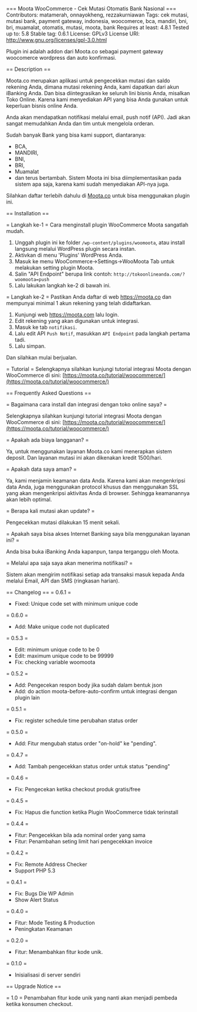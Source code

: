 === Moota WooCommerce - Cek Mutasi Otomatis Bank Nasional  ===
Contributors: matamerah,  onnayokheng, rezzakurniawan
Tags: cek mutasi, mutasi bank, payment gateway, indonesia, woocomerce, bca, mandiri, bni, bri, muamalat, otomatis, mutasi, moota, bank
Requires at least: 4.8.1
Tested up to: 5.8
Stable tag: 0.6.1
License: GPLv3
License URI: http://www.gnu.org/licenses/gpl-3.0.html

Plugin ini adalah addon dari Moota.co sebagai payment gateway woocomerce wordpress dan auto konfirmasi.

== Description ==

Moota.co merupakan aplikasi untuk pengecekkan mutasi dan saldo rekening Anda, dimana mutasi rekening Anda, kami dapatkan dari akun iBanking Anda. Dan bisa diintegrasikan ke seluruh lini bisnis Anda, misalkan Toko Online. Karena kami menyediakan API yang bisa Anda gunakan untuk keperluan bisnis online Anda.

Anda akan mendapatkan notifikasi melalui email, push notif (API). Jadi akan sangat memudahkan Anda dan tim untuk mengelola orderan.

Sudah banyak Bank yang bisa kami support, diantaranya:
* BCA,
* MANDIRI,
* BNI,
* BRI,
* Muamalat
* dan terus bertambah.
Sistem Moota ini bisa diimplementasikan pada sistem apa saja, karena kami sudah menyediakan API-nya juga.

Silahkan daftar terlebih dahulu di [Moota.co](https://moota.co) untuk bisa menggunakan plugin ini.

== Installation ==

= Langkah ke-1 =
Cara menginstall plugin WooCommerce Moota sangatlah mudah.

1. Unggah plugin ini ke folder `/wp-content/plugins/woomoota`, atau install langsung melalui WordPress plugin secara instan.
2. Aktivkan di menu 'Plugins' WordPress Anda.
3. Masuk ke menu WooCommerce->Settings->WooMoota Tab untuk melakukan setting plugin Moota.
4. Salin "API Endpoint" berupa link contoh: `http://tokoonlineanda.com/?woomoota=push`
5. Lalu lakukan langkah ke-2 di bawah ini.

= Langkah ke-2 =
Pastikan Anda daftar di web https://moota.co dan mempunyai minimal 1 akun rekening yang telah didaftarkan.

1. Kunjungi web https://moota.com lalu login.
2. Edit rekening yang akan digunakan untuk integrasi.
3. Masuk ke tab `notifikasi`.
4. Lalu edit API `Push Notif`, masukkan `API Endpoint` pada langkah pertama tadi.
5. Lalu simpan.

Dan silahkan mulai berjualan.

= Tutorial =
Selengkapnya silahkan kunjungi tutorial integrasi Moota dengan WooCommerce di sini:
[https://moota.co/tutorial/woocommerce/](https://moota.co/tutorial/woocommerce/)

== Frequently Asked Questions ==

= Bagaimana cara install dan integrasi dengan toko online saya? =

Selengkapnya silahkan kunjungi tutorial integrasi Moota dengan WooCommerce di sini:
[https://moota.co/tutorial/woocommerce/](https://moota.co/tutorial/woocommerce/)

= Apakah ada biaya langganan? =

Ya, untuk menggunakan layanan Moota.co kami menerapkan sistem deposit. Dan layanan mutasi ini akan dikenakan kredit 1500/hari.

= Apakah data saya aman? =

Ya, kami menjamin keamanan data Anda. Karena kami akan mengenkripsi data Anda, juga menggunakan protocol khusus dan menggunakan SSL yang akan mengenkripsi aktivitas Anda di browser. Sehingga keamanannya akan lebih optimal.

= Berapa kali mutasi akan update? =

Pengecekkan mutasi dilakukan 15 menit sekali.

= Apakah saya bisa akses Internet Banking saya bila menggunakan layanan ini? =

Anda bisa buka iBanking Anda kapanpun, tanpa terganggu oleh Moota.

= Melalui apa saja saya akan menerima notifikasi? =

Sistem akan mengirim notifikasi setiap ada transaksi masuk kepada Anda melalui Email, API dan SMS (ringkasan harian).


== Changelog ==
= 0.6.1 =
* Fixed: Unique code set with minimum unique code

= 0.6.0 =
* Add: Make unique code not duplicated

= 0.5.3 =
* Edit: minimum unique code to be 0
* Edit: maximum unique code to be 99999
* Fix: checking variable woomoota

= 0.5.2 =
* Add: Pengecekan respon body jika sudah dalam bentuk json
* Add: do action moota-before-auto-confirm untuk integrasi dengan plugin lain
  
= 0.5.1 =
* Fix: register schedule time perubahan status order

= 0.5.0 =
* Add: Fitur mengubah status order "on-hold" ke "pending".

= 0.4.7 =
* Add: Tambah pengecekkan status order untuk status "pending"

= 0.4.6 =
* Fix: Pengecekan ketika checkout produk gratis/free

= 0.4.5 =
* Fix: Hapus die function ketika Plugin WooCommerce tidak terinstall

= 0.4.4 =
* Fitur: Pengecekkan bila ada nominal order yang sama
* Fitur: Penambahan seting limit hari pengecekkan invoice

= 0.4.2 =
* Fix: Remote Address Checker
* Support PHP 5.3

= 0.4.1 =
* Fix: Bugs Die WP Admin
* Show Alert Status

= 0.4.0 =
* Fitur: Mode Testing & Production
* Peningkatan Keamanan

= 0.2.0 =
* Fitur: Menambahkan fitur kode unik.

= 0.1.0 =
* Inisialisasi di server sendiri

== Upgrade Notice ==

= 1.0 =
Penambahan fitur kode unik yang nanti akan menjadi pembeda ketika konsumen checkout.
